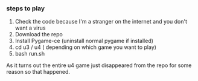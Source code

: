 ### steps to play

1. Check the code because I'm a stranger on the internet and you don't want a virus
2. Download the repo
3. Install Pygame-ce (uninstall normal pygame if installed)
4. cd u3 / u4 ( depending on which game you want to play)
5. bash run.sh

As it turns out the entire u4 game just disappeared from the repo for some reason so that happened.
